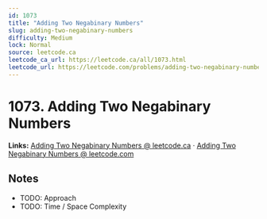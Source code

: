 ```yaml
--- 
id: 1073
title: "Adding Two Negabinary Numbers"
slug: adding-two-negabinary-numbers
difficulty: Medium
lock: Normal
source: leetcode.ca
leetcode_ca_url: https://leetcode.ca/all/1073.html
leetcode_url: https://leetcode.com/problems/adding-two-negabinary-numbers/
---
```


# 1073. Adding Two Negabinary Numbers

**Links:** [Adding Two Negabinary Numbers @ leetcode.ca](https://leetcode.ca/all/1073.html) · [Adding Two Negabinary Numbers @ leetcode.com](https://leetcode.com/problems/adding-two-negabinary-numbers/)

## Notes
- TODO: Approach
- TODO: Time / Space Complexity
